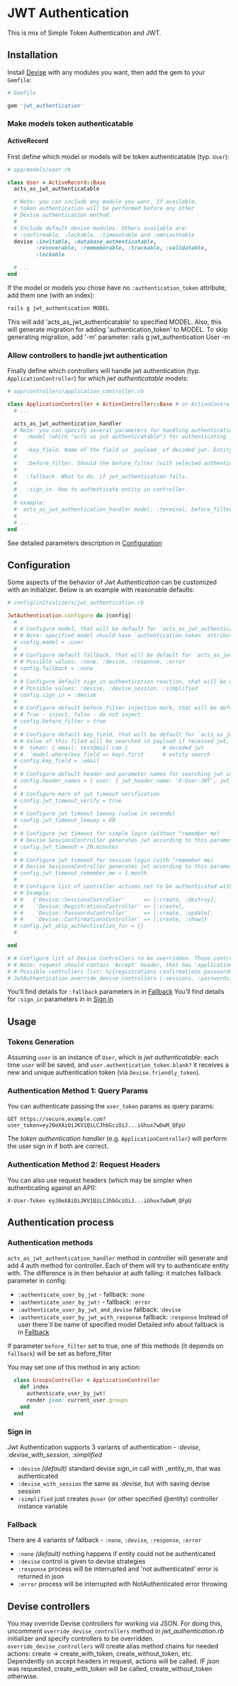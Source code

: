 JWT Authentication
===========================

This is mix of Simple Token Authentication and JWT.

  [devise]: https://github.com/plataformatec/devise
  [jwt-gem]: https://github.com/progrium/ruby-jwt

Installation
------------

Install [Devise][devise] with any modules you want, then add the gem to your `Gemfile`:

```ruby
# Gemfile

gem 'jwt_authentication'
```

### Make models token authenticatable

#### ActiveRecord

First define which model or models will be token authenticatable (typ. `User`):

```ruby
# app/models/user.rb

class User < ActiveRecord::Base
  acts_as_jwt_authenticatable

  # Note: you can include any module you want. If available,
  # token authentication will be performed before any other
  # Devise authentication method.
  #
  # Include default devise modules. Others available are:
  # :confirmable, :lockable, :timeoutable and :omniauthable
  devise :invitable, :database_authenticatable,
         :recoverable, :rememberable, :trackable, :validatable,
         :lockable

  # ...
end
```

If the model or models you chose have no `:authentication_token` attribute, add them one (with an index):

```bash
rails g jwt_authentication MODEL
```
This will add 'acts_as_jwt_authenticatable' to specified MODEL. Also, this will generate migration for adding 'authentication_token' to MODEL.
To skip generating migration, add '-m' parameter: rails g jwt_authentication User -m


### Allow controllers to handle jwt authentication

Finally define which controllers will handle jwt authentication (typ. `ApplicationController`) for which _jwt authenticatable_ models:

 ```ruby
 # app/controllers/application_controller.rb

 class ApplicationController < ActionController::Base # or ActionController::API
   # ...

   acts_as_jwt_authentication_handler
   # Note: you can specify several parameters for handling authentication for this controller:  
   #   :model (which "acts as jwt authenticatable") for authenticating
   # 
   #   :key_field. Name of the field in _payload_ of decoded jwt. Entity will be searched in database by this field.
   #
   #   :before_filter. Should the before_filter (with selected authenticate method) be injected in controller.   
   #
   #   :fallback. What to do, if jwt_authentication falls. 
   #
   #   :sign_in. How to authenticate entity in controller.
   #
   # example:
   #  acts_as_jwt_authentication_handler model: :terminal, before_filter: true, fallback: :none, key_field: :id, sign_in: :simplified
   # 
   # ...
 end
 ```
See detailed parameters description in [Configuration](#configuration)

Configuration
-------------

Some aspects of the behavior of _Jwt Authentication_ can be customized with an initializer.
Below is an example with reasonable defaults:

```ruby
# config/initializers/jwt_authentication.rb

JwtAuthentication.configure do |config|
  #
  # # Configure model, that will be default for `acts_as_jwt_authentication_handler` calling.
  # # Note: specified model should have `authentication_token` attribute (Model should "act as jwt authenticatable")
  # config.model = :user
  #
  # # Configure default fallback, that will be default for `acts_as_jwt_authentication_handler` calling.
  # # Possible values: :none, :devise, :response, :error  
  # config.fallback = :none
  #
  # # Configure default sign_in authentication reaction, that will be default for `acts_as_jwt_authentication_handler` calling.
  # # Possible values: :devise, :devise_session, :simplified
  # config.sign_in = :devise
  #
  # # Configure default before_filter injection mark, that will be default for `acts_as_jwt_authentication_handler` calling.
  # # True - inject, false - do not inject.
  # config.before_filter = true
  #
  # # Configure default key_field, that will be default for `acts_as_jwt_authentication_handler` calling.
  # # Value of this filed will be searched in payload if received jwt, entity fill by searched by this field :
  # #  token: { email: test@mail.com }           # decoded jwt
  # #  `model.where(key_field => key).first`     # entity search
  # config.key_field = :email
  #
  # # Configure default header and parameter names for searching jwt in request.
  # config.header_names = { user: { jwt_header_name: 'X-User-JWT', jwt_param_name: 'user_jwt' } }
  #
  # # Configure mark of jwt timeout verification
  # config.jwt_timeout_verify = true
  #
  # # Configure jwt timeout leeway (value in seconds)
  # config.jwt_timeout_leeway = 60
  #
  # # Configure jwt timeout for simple login (without "remember me)
  # # Devise SessionsController generates jwt according to this parameter
  # config.jwt_timeout = 20.minutes
  #
  # # Configure jwt timeout for session login (with "remember me)
  # # Devise SessionsController generates jwt according to this parameter
  # config.jwt_timeout_remember_me = 1.month
  #
  # # Configure list of controller actions not to be authenticated with jwt_authentication
  # # Example:
  # #   {'Devise::SessionsController'      => [:create, :destroy],
  # #    'Devise::RegistrationsController' => [:create],
  # #    'Devise::PasswordsController'     => [:create, :update],
  # #    'Devise::ConfirmationsController' => [:create, :show]}
  # config.jwt_skip_authentication_for = {}
  #

end

# # Configure list of Devise Controllers to be overridden. Those controllers will work via JSON.
# # Note: request should contain 'Accept' header, that has 'application/json' value
# # Possible controllers list: %i{registrations confirmations passwords sessions}
# JwtAuthentication.override_devise_controllers [:sessions, :passwords]

```
You'll find details for `:fallback` parameters in in [Fallback](#fallback)
You'll find details for `:sign_in` parameters in in [Sign in](#sign-in) 

Usage
-----

### Tokens Generation

Assuming `user` is an instance of `User`, which is _jwt authenticatable_: each time `user` will be saved, and `user.authentication_token.blank?` it receives a new and unique authentication token (via `Devise.friendly_token`).

### Authentication Method 1: Query Params

You can authenticate passing the `user_token` params as query params:

```
GET https://secure.example.com?user_token=eyJ0eXAiOiJKV1QiLCJhbGciOiJ...iGhux7wDwM_QFpU
```

The _token authentication handler_ (e.g. `ApplicationController`) will perform the user sign in if both are correct.

### Authentication Method 2: Request Headers

You can also use request headers (which may be simpler when authenticating against an API):

```
X-User-Token eyJ0eXAiOiJKV1QiLCJhbGciOiJ...iGhux7wDwM_QFpU
```

Authentication process
-----

### Authentication methods

`acts_as_jwt_authentication_handler` method in controller will generate and add 4 auth method for controller. 
Each of them will try to authenticate entity with. 
The difference is in then behavior at auth falling: it matches fallback parameter in config:  
  
  * `:authenticate_user_by_jwt` - fallback: :`none`
  * `:authenticate_user_by_jwt!` - fallback: :`error`
  * `:authenticate_user_by_jwt_and_devise` fallback: :`devise`
  * `:authenticate_user_by_jwt_with_response` fallback: :`response`
Instead of user there`ll be name of specified model
Detailed info about fallback is in [Fallback](#fallback)

If parameter `before_filter` set to true, one of this methods (it depends on `fallback`) will be set as before_filter  

You may set one of this method in any action:
```ruby
  class GroupsController < ApplicationController    
    def index
      authenticate_user_by_jwt!
      render json: current_user.groups
    end
  end
```

### Sign in
Jwt Authentication supports 3 variants of authentication - _:devise_, _:devise_with_session_, _:simplified_
  * `:devise` _(default)_ standard devise _sign_in_ call with _entity_m, that was authenticated
  * `:devise_with_session` the same as _:devise_, but with saving devise session
  * `:simplified` just creates `@user` (or other specified @entity) controller instance variable

### Fallback
There are 4 variants of fallback - `:none`, `:devise`, `:response`, `:error`
   * `:none` _(default)_ nothing happens if entity could not be authenticated
   * `:devise` control is given to devise strategies
   * `:response` process will be interrupted and 'not authenticated' error is returned in json
   * `:error` process will be interrupted with NotAuthenticated error throwing

Devise controllers
-----

You may override Devise controllers for working via JSON.
For doing this, uncomment `override_devise_controllers` method in _jwt_authentication.rb_ initializer and specify controllers to be overridden.
`override_devise_controllers` will create alias method chains for needed actions: create -> create_with_token, create_without_token, etc. 
Dependently on accept headers in request, actions will be called. IF _json_ was requested, create_with_token will be called, create_without_token otherwise.  
